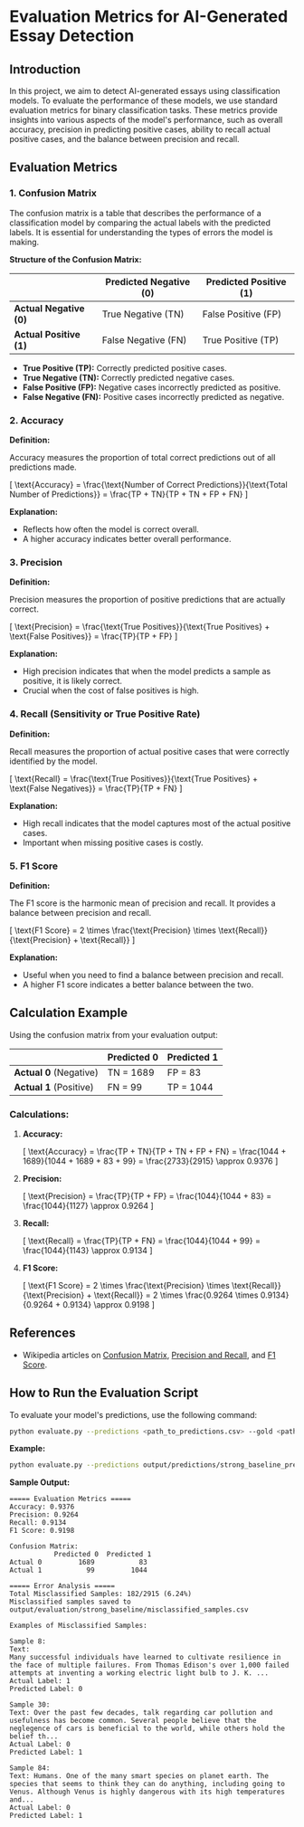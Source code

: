 # Evaluation Metrics for AI-Generated Essay Detection

## Introduction

In this project, we aim to detect AI-generated essays using classification models. To evaluate the performance of these models, we use standard evaluation metrics for binary classification tasks. These metrics provide insights into various aspects of the model's performance, such as overall accuracy, precision in predicting positive cases, ability to recall actual positive cases, and the balance between precision and recall.

## Evaluation Metrics

### 1. Confusion Matrix

The confusion matrix is a table that describes the performance of a classification model by comparing the actual labels with the predicted labels. It is essential for understanding the types of errors the model is making.

**Structure of the Confusion Matrix:**

|                     | Predicted Negative (0) | Predicted Positive (1) |
|---------------------|------------------------|------------------------|
| **Actual Negative (0)** | True Negative (TN)       | False Positive (FP)      |
| **Actual Positive (1)** | False Negative (FN)      | True Positive (TP)       |

- **True Positive (TP):** Correctly predicted positive cases.
- **True Negative (TN):** Correctly predicted negative cases.
- **False Positive (FP):** Negative cases incorrectly predicted as positive.
- **False Negative (FN):** Positive cases incorrectly predicted as negative.

### 2. Accuracy

**Definition:**

Accuracy measures the proportion of total correct predictions out of all predictions made.

\[
\text{Accuracy} = \frac{\text{Number of Correct Predictions}}{\text{Total Number of Predictions}} = \frac{TP + TN}{TP + TN + FP + FN}
\]

**Explanation:**

- Reflects how often the model is correct overall.
- A higher accuracy indicates better overall performance.

### 3. Precision

**Definition:**

Precision measures the proportion of positive predictions that are actually correct.

\[
\text{Precision} = \frac{\text{True Positives}}{\text{True Positives} + \text{False Positives}} = \frac{TP}{TP + FP}
\]

**Explanation:**

- High precision indicates that when the model predicts a sample as positive, it is likely correct.
- Crucial when the cost of false positives is high.

### 4. Recall (Sensitivity or True Positive Rate)

**Definition:**

Recall measures the proportion of actual positive cases that were correctly identified by the model.

\[
\text{Recall} = \frac{\text{True Positives}}{\text{True Positives} + \text{False Negatives}} = \frac{TP}{TP + FN}
\]

**Explanation:**

- High recall indicates that the model captures most of the actual positive cases.
- Important when missing positive cases is costly.

### 5. F1 Score

**Definition:**

The F1 score is the harmonic mean of precision and recall. It provides a balance between precision and recall.

\[
\text{F1 Score} = 2 \times \frac{\text{Precision} \times \text{Recall}}{\text{Precision} + \text{Recall}}
\]

**Explanation:**

- Useful when you need to find a balance between precision and recall.
- A higher F1 score indicates a better balance between the two.

## Calculation Example

Using the confusion matrix from your evaluation output:

|                     | Predicted 0 | Predicted 1 |
|---------------------|-------------|-------------|
| **Actual 0** (Negative) |   TN = 1689   |   FP = 83    |
| **Actual 1** (Positive) |   FN = 99    |   TP = 1044  |

### Calculations:

1. **Accuracy:**

   \[
   \text{Accuracy} = \frac{TP + TN}{TP + TN + FP + FN} = \frac{1044 + 1689}{1044 + 1689 + 83 + 99} = \frac{2733}{2915} \approx 0.9376
   \]

2. **Precision:**

   \[
   \text{Precision} = \frac{TP}{TP + FP} = \frac{1044}{1044 + 83} = \frac{1044}{1127} \approx 0.9264
   \]

3. **Recall:**

   \[
   \text{Recall} = \frac{TP}{TP + FN} = \frac{1044}{1044 + 99} = \frac{1044}{1143} \approx 0.9134
   \]

4. **F1 Score:**

   \[
   \text{F1 Score} = 2 \times \frac{\text{Precision} \times \text{Recall}}{\text{Precision} + \text{Recall}} = 2 \times \frac{0.9264 \times 0.9134}{0.9264 + 0.9134} \approx 0.9198
   \]

## References

- Wikipedia articles on [Confusion Matrix](https://en.wikipedia.org/wiki/Confusion_matrix), [Precision and Recall](https://en.wikipedia.org/wiki/Precision_and_recall), and [F1 Score](https://en.wikipedia.org/wiki/F1_score).

## How to Run the Evaluation Script

To evaluate your model's predictions, use the following command:

```bash
python evaluate.py --predictions <path_to_predictions.csv> --gold <path_to_gold.csv> --output_dir <path_to_output_directory>
```

**Example:**

```bash
python evaluate.py --predictions output/predictions/strong_baseline_predictions.csv --gold data/test_data.csv --output_dir output/evaluation/strong_baseline
```

**Sample Output:**

```
===== Evaluation Metrics =====
Accuracy: 0.9376
Precision: 0.9264
Recall: 0.9134
F1 Score: 0.9198

Confusion Matrix:
           Predicted 0  Predicted 1
Actual 0         1689           83
Actual 1           99         1044

===== Error Analysis =====
Total Misclassified Samples: 182/2915 (6.24%)
Misclassified samples saved to output/evaluation/strong_baseline/misclassified_samples.csv

Examples of Misclassified Samples:

Sample 8:
Text: 
Many successful individuals have learned to cultivate resilience in the face of multiple failures. From Thomas Edison's over 1,000 failed attempts at inventing a working electric light bulb to J. K. ...
Actual Label: 1
Predicted Label: 0

Sample 30:
Text: Over the past few decades, talk regarding car pollution and usefulness has become common. Several people believe that the neglegence of cars is beneficial to the world, while others hold the belief th...
Actual Label: 0
Predicted Label: 1

Sample 84:
Text: Humans. One of the many smart species on planet earth. The species that seems to think they can do anything, including going to Venus. Although Venus is highly dangerous with its high temperatures and...
Actual Label: 0
Predicted Label: 1
```
